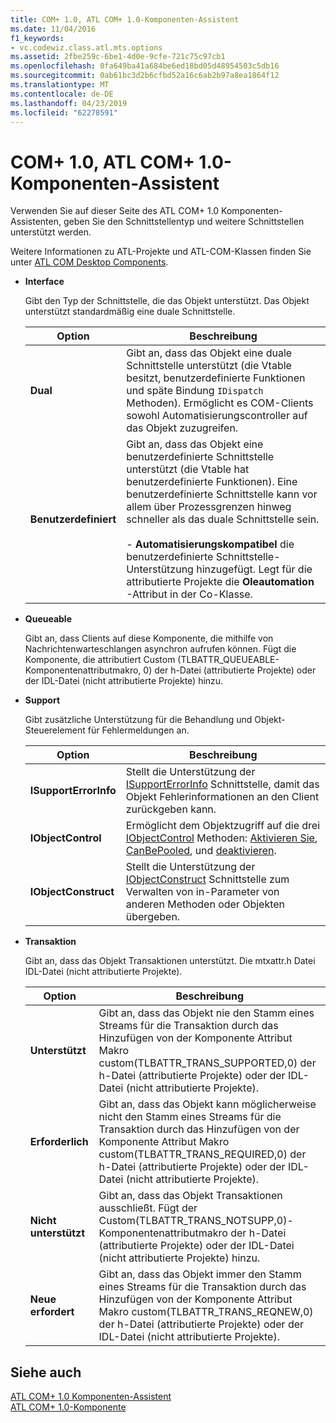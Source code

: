 ```yaml
---
title: COM+ 1.0, ATL COM+ 1.0-Komponenten-Assistent
ms.date: 11/04/2016
f1_keywords:
- vc.codewiz.class.atl.mts.options
ms.assetid: 2fbe259c-6be1-4d0e-9cfe-721c75c97cb1
ms.openlocfilehash: 0fa649ba41a684be6ed18bd05d48954503c5db16
ms.sourcegitcommit: 0ab61bc3d2b6cfbd52a16c6ab2b97a8ea1864f12
ms.translationtype: MT
ms.contentlocale: de-DE
ms.lasthandoff: 04/23/2019
ms.locfileid: "62278591"
---
```

# <a name="com-10-atl-com-10-component-wizard"></a>COM+ 1.0, ATL COM+ 1.0-Komponenten-Assistent

Verwenden Sie auf dieser Seite des ATL COM+ 1.0 Komponenten-Assistenten, geben Sie den Schnittstellentyp und weitere Schnittstellen unterstützt werden.

Weitere Informationen zu ATL-Projekte und ATL-COM-Klassen finden Sie unter [ATL COM Desktop Components](../../atl/atl-com-desktop-components.md).

- **Interface**

   Gibt den Typ der Schnittstelle, die das Objekt unterstützt. Das Objekt unterstützt standardmäßig eine duale Schnittstelle.

   |Option|Beschreibung|
   |------------|-----------------|
   |**Dual**|Gibt an, dass das Objekt eine duale Schnittstelle unterstützt (die Vtable besitzt, benutzerdefinierte Funktionen und späte Bindung `IDispatch` Methoden). Ermöglicht es COM-Clients sowohl Automatisierungscontroller auf das Objekt zuzugreifen.|
   |**Benutzerdefiniert**|Gibt an, dass das Objekt eine benutzerdefinierte Schnittstelle unterstützt (die Vtable hat benutzerdefinierte Funktionen). Eine benutzerdefinierte Schnittstelle kann vor allem über Prozessgrenzen hinweg schneller als das duale Schnittstelle sein.<br /><br /> - **Automatisierungskompatibel** die benutzerdefinierte Schnittstelle-Unterstützung hinzugefügt. Legt für die attributierte Projekte die **Oleautomation** -Attribut in der Co-Klasse.|

- **Queueable**

   Gibt an, dass Clients auf diese Komponente, die mithilfe von Nachrichtenwarteschlangen asynchron aufrufen können. Fügt die Komponente, die attributiert Custom (TLBATTR_QUEUEABLE-Komponentenattributmakro, 0) der h-Datei (attributierte Projekte) oder der IDL-Datei (nicht attributierte Projekte) hinzu.

- **Support**

   Gibt zusätzliche Unterstützung für die Behandlung und Objekt-Steuerelement für Fehlermeldungen an.

   |Option|Beschreibung|
   |------------|-----------------|
   |**ISupportErrorInfo**|Stellt die Unterstützung der [ISupportErrorInfo](../../atl/reference/isupporterrorinfoimpl-class.md) Schnittstelle, damit das Objekt Fehlerinformationen an den Client zurückgeben kann.|
   |**IObjectControl**|Ermöglicht dem Objektzugriff auf die drei [IObjectControl](/windows/desktop/api/comsvcs/nn-comsvcs-iobjectcontrol) Methoden: [Aktivieren Sie](/windows/desktop/api/comsvcs/nf-comsvcs-iobjectcontrol-activate), [CanBePooled](/windows/desktop/api/comsvcs/nf-comsvcs-iobjectcontrol-canbepooled), und [deaktivieren](/windows/desktop/api/comsvcs/nf-comsvcs-iobjectcontrol-deactivate).|
   |**IObjectConstruct**|Stellt die Unterstützung der [IObjectConstruct](/windows/desktop/api/comsvcs/nn-comsvcs-iobjectconstruct) Schnittstelle zum Verwalten von in-Parameter von anderen Methoden oder Objekten übergeben.|

- **Transaktion**

   Gibt an, dass das Objekt Transaktionen unterstützt. Die mtxattr.h Datei IDL-Datei (nicht attributierte Projekte).

   |Option|Beschreibung|
   |------------|-----------------|
   |**Unterstützt**|Gibt an, dass das Objekt nie den Stamm eines Streams für die Transaktion durch das Hinzufügen von der Komponente Attribut Makro custom(TLBATTR_TRANS_SUPPORTED,0) der h-Datei (attributierte Projekte) oder der IDL-Datei (nicht attributierte Projekte).|
   |**Erforderlich**|Gibt an, dass das Objekt kann möglicherweise nicht den Stamm eines Streams für die Transaktion durch das Hinzufügen von der Komponente Attribut Makro custom(TLBATTR_TRANS_REQUIRED,0) der h-Datei (attributierte Projekte) oder der IDL-Datei (nicht attributierte Projekte).|
   |**Nicht unterstützt**|Gibt an, dass das Objekt Transaktionen ausschließt. Fügt der Custom(TLBATTR_TRANS_NOTSUPP,0)-Komponentenattributmakro der h-Datei (attributierte Projekte) oder der IDL-Datei (nicht attributierte Projekte) hinzu.|
   |**Neue erfordert**|Gibt an, dass das Objekt immer den Stamm eines Streams für die Transaktion durch das Hinzufügen von der Komponente Attribut Makro custom(TLBATTR_TRANS_REQNEW,0) der h-Datei (attributierte Projekte) oder der IDL-Datei (nicht attributierte Projekte).|

## <a name="see-also"></a>Siehe auch

[ATL COM+ 1.0 Komponenten-Assistent](../../atl/reference/atl-com-plus-1-0-component-wizard.md)<br/>
[ATL COM+ 1.0-Komponente](../../atl/reference/adding-an-atl-com-plus-1-0-component.md)
